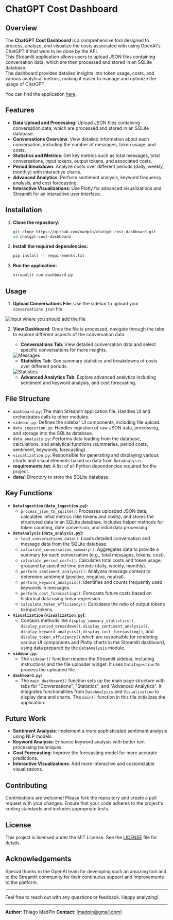 # ChatGPT Cost Dashboard

## Overview

The **ChatGPT Cost Dashboard** is a comprehensive tool designed to process, analyze, and visualize the costs associated with using OpenAI's ChatGPT if that were to be done by the API.  
This Streamlit application allows users to upload JSON files containing conversation data, which are then processed and stored in an SQLite database.  
The dashboard provides detailed insights into token usage, costs, and various analytical metrics, making it easier to manage and optimize the usage of ChatGPT.

You can find the application [here](https://chatgpt-cost-dashboard.streamlit.app/).
## Features

- **Data Upload and Processing**: Upload JSON files containing conversation data, which are processed and stored in an SQLite database.
- **Conversations Overview**: View detailed information about each conversation, including the number of messages, token usage, and costs.
- **Statistics and Metrics**: Get key metrics such as total messages, total conversations, input tokens, output tokens, and associated costs.
- **Period Breakdown**: Analyze costs over different periods (daily, weekly, monthly) with interactive charts.
- **Advanced Analytics**: Perform sentiment analysis, keyword frequency analysis, and cost forecasting.
- **Interactive Visualizations**: Use Plotly for advanced visualizations and Streamlit for an interactive user interface.

## Installation

1. **Clone the repository:**
   ```sh
   git clone https://github.com/madpin/chatgpt-cost-dashboard.git
   cd chatgpt-cost-dashboard
   ```

2. **Install the required dependencies:**
   ```sh
   pip install -r requirements.txt
   ```

3. **Run the application:**
   ```sh
   streamlit run dashboard.py
   ```

## Usage

1. **Upload Conversations File**: Use the sidebar to upload your `conversations.json` file.
<!-- ![Input where you should add the file](static/img/input_page.png) -->
   <img src="static/img/input_page.png" alt="Input where you should add the file" style="max-width: 400px;" />  

2. **View Dashboard**: Once the file is processed, navigate through the tabs to explore different aspects of the conversation data.
   - **Conversations Tab**: View detailed conversation data and select specific conversations for more insights.
   <!-- ![Messages](static/img/messages.png) -->
   <img src="static/img/messages.png" alt="Messages" style="max-width: 400px;" />  
   
   - **Statistics Tab**: See summary statistics and breakdowns of costs over different periods.
   <!-- ![Statistics](static/img/statistics_monthly.png) -->
   <img src="static/img/statistics_monthly.png" alt="Statistics" style="max-width: 400px;" />

   - **Advanced Analytics Tab**: Explore advanced analytics including sentiment and keyword analysis, and cost forecasting.

## File Structure

- `dashboard.py`: The main Streamlit application file. Handles UI and orchestrates calls to other modules.
- `sidebar.py`: Defines the sidebar UI components, including file upload.
- `data_ingestion.py`: Handles ingestion of raw JSON data, processing, and storage into the SQLite database.
- `data_analysis.py`: Performs data loading from the database, calculations, and analytical functions (summaries, period costs, sentiment, keywords, forecasting).
- `visualization.py`: Responsible for generating and displaying various charts and visual elements based on data from `DataAnalysis`.
- **requirements.txt**: A list of all Python dependencies required for the project.
- **data/**: Directory to store the SQLite database.

## Key Functions

- **`DataIngestion` (`data_ingestion.py`):**
    - `process_json_to_sqlite()`: Processes uploaded JSON data, calculates initial metrics (like tokens and costs), and stores the structured data in an SQLite database. Includes helper methods for token counting, date conversion, and initial data processing.
- **`DataAnalysis` (`data_analysis.py`):**
    - `load_conversations_data()`: Loads detailed conversation and message data from the SQLite database.
    - `calculate_conversation_summary()`: Aggregates data to provide a summary for each conversation (e.g., total messages, tokens, cost).
    - `calculate_period_costs()`: Calculates total costs and token usage, grouped by specified time periods (daily, weekly, monthly).
    - `perform_sentiment_analysis()`: Analyzes message content to determine sentiment (positive, negative, neutral).
    - `perform_keyword_analysis()`: Identifies and counts frequently used keywords in messages.
    - `perform_cost_forecasting()`: Forecasts future costs based on historical data using linear regression.
    - `calculate_token_efficiency()`: Calculates the ratio of output tokens to input tokens.
- **`Visualization` (`visualization.py`):**
    - Contains methods like `display_summary_statistics()`, `display_period_breakdown()`, `display_sentiment_analysis()`, `display_keyword_analysis()`, `display_cost_forecasting()`, and `display_token_efficiency()` which are responsible for rendering various UI components and Plotly charts in the Streamlit dashboard, using data prepared by the `DataAnalysis` module.
- **`sidebar.py`:**
    - The `sidebar()` function renders the Streamlit sidebar, including instructions and the file uploader widget. It uses `DataIngestion` to process the uploaded file.
- **`dashboard.py`:**
    - The `main_dashboard()` function sets up the main page structure with tabs for "Conversations", "Statistics", and "Advanced Analytics". It integrates functionalities from `DataAnalysis` and `Visualization` to display data and charts. The `main()` function in this file initializes the application.

## Future Work

- **Sentiment Analysis**: Implement a more sophisticated sentiment analysis using NLP models.
- **Keyword Analysis**: Enhance keyword analysis with better text processing techniques.
- **Cost Forecasting**: Improve the forecasting model for more accurate predictions.
- **Interactive Visualizations**: Add more interactive and customizable visualizations.

## Contributing

Contributions are welcome! Please fork the repository and create a pull request with your changes. Ensure that your code adheres to the project's coding standards and includes appropriate tests.

## License

This project is licensed under the MIT License. See the [LICENSE](LICENSE) file for details.

## Acknowledgements

Special thanks to the OpenAI team for developing such an amazing tool and to the Streamlit community for their continuous support and improvements to the platform.

---

Feel free to reach out with any questions or feedback. Happy analyzing!

---

**Author**: Thiago MadPin
**Contact**: [madpin@gmail.com]  